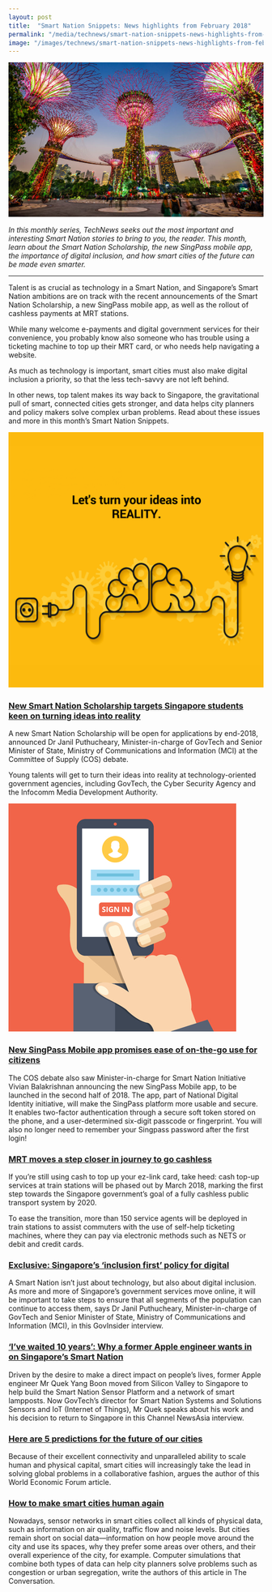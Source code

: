 ```yaml
---
layout: post
title:  "Smart Nation Snippets: News highlights from February 2018"
permalink: "/media/technews/smart-nation-snippets-news-highlights-from-february-2018"
image: "/images/technews/smart-nation-snippets-news-highlights-from-february-2018-part-1.png"
---
```


![Smart Nation Snippets: News highlights from February 2018](/images/technews/smart-nation-snippets-news-highlights-from-february-2018-part-1.png)

*In this monthly series, TechNews seeks out the most important and interesting Smart Nation stories to bring to you, the reader. This month, learn about the Smart Nation Scholarship, the new SingPass mobile app, the importance of digital inclusion, and how smart cities of the future can be made even smarter.*

---

Talent is as crucial as technology in a Smart Nation, and Singapore’s Smart Nation ambitions are on track with the recent announcements of the Smart Nation Scholarship, a new SingPass mobile app, as well as the rollout of cashless payments at MRT stations. 

While many welcome e-payments and digital government services for their convenience, you probably know also someone who has trouble using a ticketing machine to top up their MRT card, or who needs help navigating a website. 

As much as technology is important, smart cities must also make digital inclusion a priority, so that the less tech-savvy are not left behind. 

In other news, top talent makes its way back to Singapore, the gravitational pull of smart, connected cities gets stronger, and data helps city planners and policy makers solve complex urban problems. Read about these issues and more in this month’s Smart Nation Snippets. 
 
![Smart Nation Snippets: News highlights from February 2018](/images/technews/smart-nation-snippets-news-highlights-from-february-2018-part-2.png)

### **[New Smart Nation Scholarship targets Singapore students keen on turning ideas into reality](https://www.channelnewsasia.com/news/singapore/new-smart-nation-scholarship-targets-singapore-students-keen-on-10002322)**
A new Smart Nation Scholarship will be open for applications by end-2018, announced Dr Janil Puthucheary, Minister-in-charge of GovTech and Senior Minister of State, Ministry of Communications and Information (MCI) at the Committee of Supply (COS) debate. 

Young talents will get to turn their ideas into reality at technology-oriented government agencies, including GovTech, the Cyber Security Agency and the Infocomm Media Development Authority.

![Smart Nation Snippets: News highlights from February 2018](/images/technews/smart-nation-snippets-news-highlights-from-february-2018-part-3.png)

### **[New SingPass Mobile app promises ease of on-the-go use for citizens](https://www.channelnewsasia.com/news/singapore/new-singpass-mobile-app-smart-nation-10002150)**
The COS debate also saw Minister-in-charge for Smart Nation Initiative Vivian Balakrishnan announcing the new SingPass Mobile app, to be launched in the second half of 2018. The app, part of National Digital Identity initiative, will make the SingPass platform more usable and secure.
It enables two-factor authentication through a secure soft token stored on the phone, and a user-determined six-digit passcode or fingerprint. 
You will also no longer need to remember your Singpass password after the first login!

### **[MRT moves a step closer in journey to go cashless](https://www.straitstimes.com/singapore/transport/mrt-moves-a-step-closer-in-journey-to-go-cashless)**
If you’re still using cash to top up your ez-link card, take heed: cash top-up services at train stations will be phased out by March 2018, marking the first step towards the Singapore government’s goal of a fully cashless public transport system by 2020. 

To ease the transition, more than 150 service agents will be deployed in train stations to assist commuters with the use of self-help ticketing machines, where they can pay via electronic methods such as NETS or debit and credit cards. 

### **[Exclusive: Singapore’s ‘inclusion first’ policy for digital](https://govinsider.asia/smart-gov/dr-janil-puthucheary-singapore-inclusion-digital-services/)**
A Smart Nation isn’t just about technology, but also about digital inclusion. As more and more of Singapore’s government services move online, it will be important to take steps to ensure that all segments of the population can continue to access them, says Dr Janil Puthucheary, Minister-in-charge of GovTech and Senior Minister of State, Ministry of Communications and Information (MCI), in this GovInsider interview. 

### **[‘I’ve waited 10 years’: Why a former Apple engineer wants in on Singapore’s Smart Nation](https://www.channelnewsasia.com/news/singapore/i-ve-waited-10-years-why-a-former-apple-engineer-wants-in-on-9906190)**
Driven by the desire to make a direct impact on people’s lives, former Apple engineer Mr Quek Yang Boon moved from Silicon Valley to Singapore to help build the Smart Nation Sensor Platform and a network of smart lampposts. Now GovTech’s director for Smart Nation Systems and Solutions Sensors and IoT (Internet of Things), Mr Quek speaks about his work and his decision to return to Singapore in this Channel NewsAsia interview. 

### **[Here are 5 predictions for the future of our cities](https://www.weforum.org/agenda/2018/02/here-are-5-predictions-for-the-cities-of-the-future)**
Because of their excellent connectivity and unparalleled ability to scale human and physical capital, smart cities will increasingly take the lead in solving global problems in a collaborative fashion, argues the author of this World Economic Forum article. 

### **[How to make smart cities human again](https://theconversation.com/how-to-make-smart-cities-human-again-88453)**
Nowadays, sensor networks in smart cities collect all kinds of physical data, such as information on air quality, traffic flow and noise levels. But cities remain short on social data—information on how people move around the city and use its spaces, why they prefer some areas over others, and their overall experience of the city, for example. Computer simulations that combine both types of data can help city planners solve problems such as congestion or urban segregation, write the authors of this article in The Conversation. 
 
